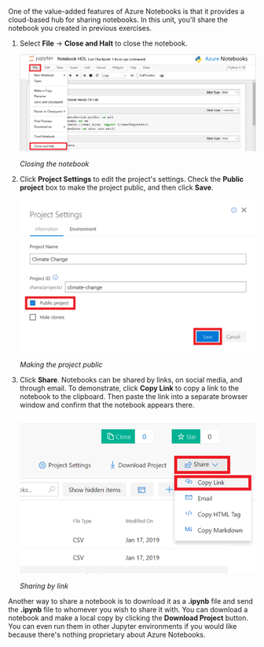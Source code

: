 One of the value-added features of Azure Notebooks is that it provides a cloud-based hub for sharing notebooks. In this unit, you'll share the notebook you created in previous exercises.

1. Select **File** -> **Close and Halt** to close the notebook.

    ![Closing the notebook](../media/7-share-1.png)

    _Closing the notebook_

1. Click **Project Settings** to edit the project's settings. Check the **Public project** box to make the project public, and then click **Save**.

    ![Making the project public](../media/7-share-2.png)

    _Making the project public_

1. Click **Share**. Notebooks can be shared by links, on social media, and through email. To demonstrate, click **Copy Link** to copy a link to the notebook to the clipboard. Then paste the link into a separate browser window and confirm that the notebook appears there.

    ![Sharing by link](../media/7-share-3.png)

    _Sharing by link_

Another way to share a notebook is to download it as a **.ipynb** file and send the **.ipynb** file to whomever you wish to share it with. You can download a notebook and make a local copy by clicking the **Download Project** button. You can even run them in other Jupyter environments if you would like because there's nothing proprietary about Azure Notebooks.